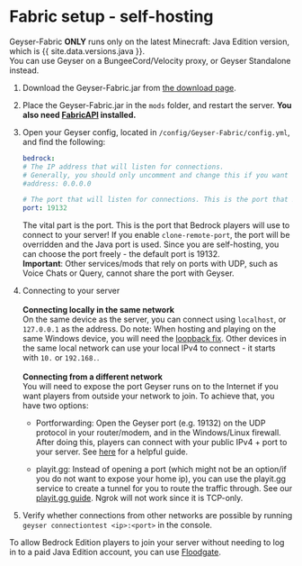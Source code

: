 
# Fabric setup - self-hosting

<div class="alert alert-warning" role="alert">
	Geyser-Fabric <b>ONLY</b> runs only on the latest Minecraft: Java Edition version, which is {{ site.data.versions.java }}. <br>
You can use Geyser on a BungeeCord/Velocity proxy, or Geyser Standalone instead. 
 </div>

1. Download the Geyser-Fabric.jar from [the download page](https://download.geysermc.org/v2/projects/geyser/versions/latest/builds/latest/downloads/fabric).
2. Place the Geyser-Fabric.jar in the `mods` folder, and restart the server. **You also need [FabricAPI](https://modrinth.com/mod/fabric-api) installed.**
3. Open your Geyser config, located in `/config/Geyser-Fabric/config.yml`, and find the following: 

    ```yaml
    bedrock: 
    # The IP address that will listen for connections. 
    # Generally, you should only uncomment and change this if you want to limit what IPs can connect to your server. 
    #address: 0.0.0.0 

    # The port that will listen for connections. This is the port that Bedrock players will use to connect to your server.
    port: 19132 
    ```
   The vital part is the port. This is the port that Bedrock players will use to connect to your server!
   If you enable `clone-remote-port`, the port will be overridden and the Java port is used.
   Since you are self-hosting, you can choose the port freely - the default port is 19132. <br>
   **Important**: Other services/mods that rely on ports with UDP, such as Voice Chats or Query, cannot share the port with Geyser.
   <br>

4. Connecting to your server
   <br> <br>
   **Connecting locally in the same network** <br>
   On the same device as the server, you can connect using `localhost`, or `127.0.0.1` as the address.
   Do note: When hosting and playing on the same Windows device, you will need the [loopback fix](/geyser/fixing-unable-to-connect-to-world/#Using-Geyser-on-the-same-computer).
   Other devices in the same local network can use your local IPv4 to connect - it starts with `10.` or `192.168.`.
   <br> <br>
   **Connecting from a different network**<br>
   You will need to expose the port Geyser runs on to the Internet if you want players from outside your network to join.
   To achieve that, you have two options: <br>

    - Portforwarding: Open the Geyser port (e.g. 19132) on the UDP protocol in your router/modem, and in the Windows/Linux firewall.
      After doing this, players can connect with your public IPv4 + port to your server. 
      See [here](https://www.lifewire.com/how-to-port-forward-4163829) for a helpful guide. <br>

    - playit.gg: Instead of opening a port (which might not be an option/if you do not want to expose your home ip), you can use
      the playit.gg service to create a tunnel for you to route the traffic through. See our [playit.gg guide](/geyser/playit-gg).
      Ngrok will not work since it is TCP-only. <br>

5. Verify whether connections from other networks are possible by running `geyser connectiontest <ip>:<port>` in the console.

<div class="alert alert-info" role="alert">
    To allow Bedrock Edition players to join your server without needing to log in to a paid Java Edition account, you can use <a href="/floodgate/setup/">Floodgate</a>.
</div>

